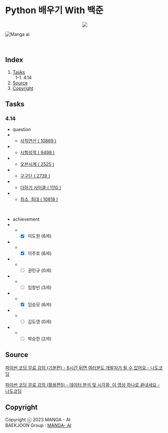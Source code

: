 # Python 배우기 With 백준

<div align="center">
    <img src="https://img.shields.io/badge/Python-black?style=flat&logo=python&logoColor=#3776AB"/> 
</div>

![Manga ai](https://user-images.githubusercontent.com/69490709/231346553-187039cb-2414-4e56-9c91-a5822a37b2b3.png)



<br />


## Index
1. [Tasks](#tasks)
<br /> &nbsp;  1-1. 4.14
2. [Source](#source) 
3. [Copyright](#copyright) 





## Tasks
### 4.14
- question
- - [사칙연산 ( 10869 )](https://www.acmicpc.net/problem/10869)
- - [시험성적 ( 9498 )](https://www.acmicpc.net/problem/9498)
- - [오븐시계 ( 2525 )](https://www.acmicpc.net/problem/2525)
- - [구구단 ( 2739 )](https://www.acmicpc.net/problem/2739)
- - [더하기 사이클 ( 1110 )](https://www.acmicpc.net/problem/1110)
- - [최소, 최대 ( 10818 )](https://www.acmicpc.net/problem/10818)

<br>

- achievement
- - - [x] 이도원 (6/6)
- - - [x] 이주호 (6/6)
- - - [ ] 권민규 (0/6)
- - - [ ] 임창빈 (3/6)
- - - [x] 임승모 (6/6)
- - - [ ] 김도영 (0/6)
- - - [ ] 박승한 (2/6)

## Source
[파이썬 코딩 무료 강의 (기본편) - 6시간 뒤면 여러분도 개발자가 될 수 있어요 -  나도코딩](https://youtu.be/kWiCuklohdY )

[파이썬 코딩 무료 강의 (활용편5) - 데이터 분석 및 시각화, 이 영상 하나로 끝내세요 - 나도코딩](https://youtu.be/PjhlUzp_cU0 )

## Copyright
Copyright ⓒ 2023 MANGA - AI
<br>
BAEKJOON Group : [MANGA- AI](https://www.acmicpc.net/group/16072) 



